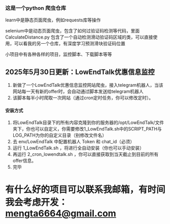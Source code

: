 ### 这是一个python 爬虫仓库
learn中是静态页面爬虫，例如requests库等操作

selenium中是动态页面爬虫，包含了如何过验证码检测等代码，里面 CalculateDistance.py 包含了一个自动检测滑动验证码区域的类，可以直接使用，可以看我的另一个仓库，有深度学习预测滑块验证码位置

小项目中有各种各样的项目，监控脚本、下载脚本等等

##

## 2025年5月30日更新：LowEndTalk优惠信息监控
1. 新做了一个LowEndTalk优惠信息监控网站爬虫，接入telegram机器人，当该网站每一天有新的offer时，会自动通过脚本发送给telegram机器人
2. 该脚本每半小时爬取一次网站（通过cron定时任务，你可以修改定时）。 
#### 安装方式
1. 将LowEndTalk目录下的所有内容克隆到你的服务器的/opt/LowEndTalk/文件夹下，你也可以自定义，你需要修改1_LowEndTalk.sh中的SCRIPT_PATH与LOG_PATH为你的自定义目录（别修改文件名）
2. 去 env/LowEndTalk 中配置机器人 Token 和 chat_id（必须）
3. 运行 1_LowEndTalk.sh ，将进行全自动安装（你也可以手动安装）
3. 再运行 2_cron_lowendtalk.sh ，你可以直接获取到当天截止到目前的所有offer信息。
4. 完毕
##
##
# 有什么好的项目可以联系我邮箱，有时间我会考虑开发：mengta6664@gmail.com
